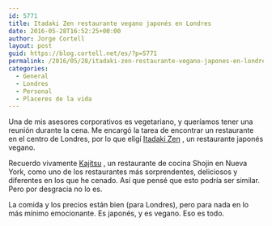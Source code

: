 ```yaml
---
id: 5771
title: Itadaki Zen restaurante vegano japonés en Londres
date: 2016-05-28T16:52:25+00:00
author: Jorge Cortell
layout: post
guid: https://blog.cortell.net/es/?p=5771
permalink: /2016/05/28/itadaki-zen-restaurante-vegano-japones-en-londres/
categories:
  - General
  - Londres
  - Personal
  - Placeres de la vida
---
```

Una de mis asesores corporativos es vegetariano, y queríamos tener una reunión durante la cena. Me encargó la tarea de encontrar un restaurante en el centro de Londres, por lo que eligí  [Itadaki Zen](https://www.itadakizen-uk.com/) , un restaurante japonés vegano.

Recuerdo vivamente  [Kajitsu](https://www.kajitsunyc.com/) , un restaurante de cocina Shojin en Nueva York, como uno de los restaurantes más sorprendentes, deliciosos y diferentes en los que he cenado. Así que pensé que esto podría ser similar. Pero por desgracia no lo es.

La comida y los precios están bien (para Londres), pero para nada en lo más mínimo emocionante. Es japonés, y es vegano. Eso es todo.
